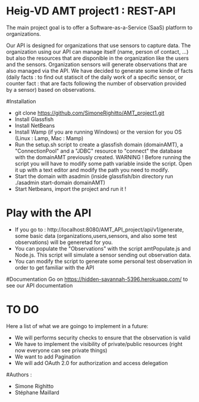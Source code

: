 Heig-VD AMT project1 : REST-API
===============================

The main project goal is to offer a Software-as-a-Service (SaaS) platform to organizations.

Our API is designed for organizations that use sensors to capture data.
The organization using our API can manage itself (name, person of contact, ...) but also the resources that are disponible in the organization like the users and the sensors.
Organization sensors will generate observations that are also managed via the API.
We have decided to generate some kinde of facts (daily facts : to find out statiscit of the daily work of a specific sensor, or counter fact : that are facts following the number of observation provided by a sensor) based on observations.

#Installation
  * git clone https://github.com/SimoneRighitto/AMT_project1.git
  * Install Glassfish
  * Install NetBeans
  * Install Wamp (if you are running Windows) or the version for you OS (Linux : Lamp, Mac : Mamp)
  * Run the setup.sh script to create a glassfish domain (domainAMT), a "ConnectionPool" and a "JDBC" resource to "connect" the database with the domainAMT previously created. WARNING ! Before running the script you will have to modify some path variable inside the script. Open it up with a text editor and modify the path you need to modify.
  * Start the domain with asadmin (inside glassfish/bin directory run ./asadmin start-domain domainAMT)
  * Start Netbeans, import the project and run it !
 
# Play with the API
  * If you go to : http://localhost:8080/AMT_API_project/api/v1/generate, some basic data (organizations,users,sensors, and also some test observations) will be generetad for you.
  * You can populate the "Observations" with the script amtPopulate.js and Node.js. This script will simulate a sensor sending out observation data.
  * You can modify the script to generate some personal test observation in order to get familiar with the API

#Documentation
Go on https://hidden-savannah-5396.herokuapp.com/ to see our API documentation

# TO DO
Here a list of what we are goingo to implement in a future:
  * We will performs security checks to ensure that the observation is valid
  * We have to implement the visibility of private/public resources (right now everyone can see private things)
  * We want to add Pagination
  * We will add OAuth 2.0 for authorization and access delegation

#Authors : 
 * Simone Righitto
 * Stéphane Maillard
